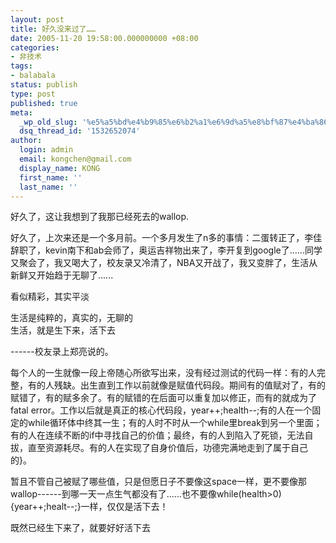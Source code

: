 ```yaml
---
layout: post
title: 好久没来过了……
date: 2005-11-20 19:58:00.000000000 +08:00
categories:
- 非技术
tags:
- balabala
status: publish
type: post
published: true
meta:
  _wp_old_slug: '%e5%a5%bd%e4%b9%85%e6%b2%a1%e6%9d%a5%e8%bf%87%e4%ba%86%e2%80%a6%e2%80%a6'
  dsq_thread_id: '1532652074'
author:
  login: admin
  email: kongchen@gmail.com
  display_name: KONG
  first_name: ''
  last_name: ''
---
```

好久了，这让我想到了我那已经死去的wallop.

好久了，上次来还是一个多月前。一个多月发生了n多的事情：二蛋转正了，李佳辞职了，kevin南下和ab会师了，奥运吉祥物出来了，李开复到google了......同学又聚会了，我又喝大了，校友录又冷清了，NBA又开战了，我又变胖了，生活从新鲜又开始趋于无聊了......

看似精彩，其实平淡

生活是纯粹的，真实的，无聊的  
生活，就是生下来，活下去 

------校友录上郑亮说的。

每个人的一生就像一段上帝随心所欲写出来，没有经过测试的代码一样：有的人完整，有的人残缺。出生直到工作以前就像是赋值代码段。期间有的值赋对了，有的赋错了，有的赋多余了。有的赋错的在后面可以重复加以修正，而有的就成为了fatal error。工作以后就是真正的核心代码段，year++;health--;有的人在一个固定的while循环体中终其一生；有的人时不时从一个while里break到另一个里面；有的人在连续不断的if中寻找自己的价值；最终，有的人到陷入了死锁，无法自拔，直至资源耗尽。有的人在实现了自身价值后，功德完满地走到了属于自己的}。

暂且不管自己被赋了哪些值，只是但愿日子不要像这space一样，更不要像那wallop------到哪一天一点生气都没有了......也不要像while(health\>0){year++;healt--;}一样，仅仅是活下去！

既然已经生下来了，就要好好活下去